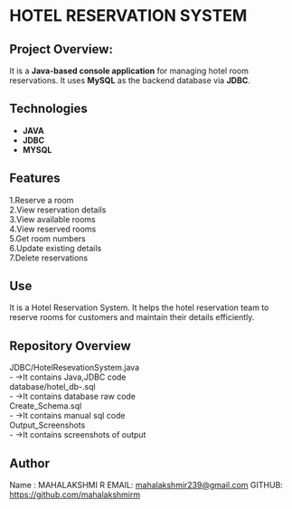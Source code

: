 # HOTEL RESERVATION SYSTEM

## Project Overview:
It is a **Java-based console application** for managing hotel room reservations. It uses **MySQL** as the backend database via **JDBC**.

## Technologies
* **JAVA** <br>
* **JDBC** <br>
* **MYSQL**<br>

## Features 
1.Reserve a room <br>
2.View reservation details <br>
3.View available rooms <br>
4.View reserved rooms <br>
5.Get room numbers <br>
6.Update existing details <br>
7.Delete reservations <br>

## Use 
It is a Hotel Reservation System. It helps the hotel reservation team to reserve rooms for customers and maintain their details efficiently.

## Repository Overview
JDBC/HotelResevationSystem.java <br>
     - ->It contains Java,JDBC code<br>
database/hotel_db-.sql<br>
     - ->It contains database raw code<br>
  Create_Schema.sql<br>
     - ->It contains manual sql code<br>
Output_Screenshots<br>
     - ->It contains screenshots of output

## Author
Name : MAHALAKSHMI R
EMAIL: mahalakshmir239@gmail.com
GITHUB: https://github.com/mahalakshmirm
